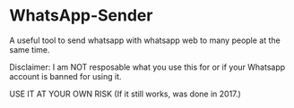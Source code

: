 # WhatsApp-Sender
A useful tool to send whatsapp with whatsapp web to many people at the same time.


Disclaimer: I am NOT resposable what you use this for or if your Whatsapp account is banned for using it.

USE IT AT YOUR OWN RISK (If it still works, was done in 2017.)
